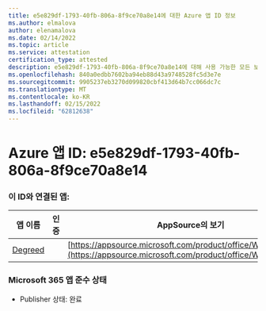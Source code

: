 ```yaml
---
title: e5e829df-1793-40fb-806a-8f9ce70a8e14에 대한 Azure 앱 ID 정보
ms.author: elmalova
author: elenamalova
ms.date: 02/14/2022
ms.topic: article
ms.service: attestation
certification_type: attested
description: e5e829df-1793-40fb-806a-8f9ce70a8e14에 대해 사용 가능한 모든 보안 및 규정 준수 정보입니다.
ms.openlocfilehash: 840a0edbb7602ba94eb88d43a9748528fc5d3e7e
ms.sourcegitcommit: 9905237eb3270d099820cbf413d64b7cc066dc7c
ms.translationtype: MT
ms.contentlocale: ko-KR
ms.lasthandoff: 02/15/2022
ms.locfileid: "62812638"
---
```

# <a name="azure-app-id-e5e829df-1793-40fb-806a-8f9ce70a8e14"></a>Azure 앱 ID: e5e829df-1793-40fb-806a-8f9ce70a8e14


### <a name="apps-associated-with-this-id"></a>이 ID와 연결된 앱:
| **앱 이름** | **인증** | **AppSource의 보기** |
|--------------|---------------|-----------------------|
| [Degreed](https://docs.microsoft.com/microsoft-365-app-certification/forward/WA200003252) |  | [https://appsource.microsoft.com/product/office/WA200003252](https://appsource.microsoft.com/product/office/WA200003252) |

### <a name="microsoft-365-app-compliance-status"></a>Microsoft 365 앱 준수 상태
- Publisher 상태: 완료
